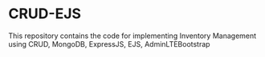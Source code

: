 # CRUD-EJS
This repository contains the code for implementing Inventory Management using CRUD, MongoDB, ExpressJS, EJS, AdminLTEBootstrap
